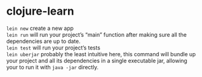 # clojure-learn

`lein new` create a new app <br>
`lein run` will run your project’s “main” function after making sure all the dependencies are up to date. <br>
`lein test` will run your project’s tests <br>
`lein uberjar` probably the least intuitive here, this command will bundle up your project and all its dependencies in a single executable jar, allowing your to run it with `java -jar` directly. <br>

